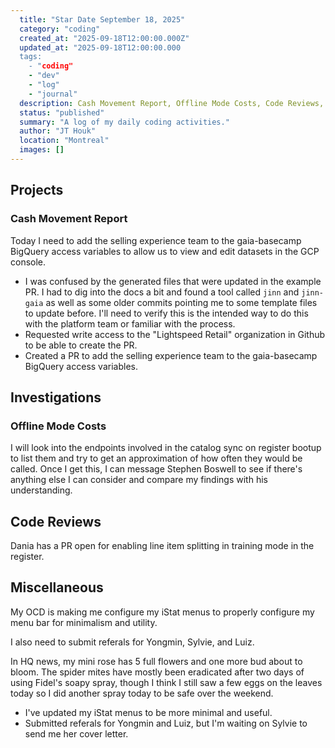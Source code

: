 ```yaml
---
  title: "Star Date September 18, 2025"
  category: "coding"
  created_at: "2025-09-18T12:00:00.000Z"
  updated_at: "2025-09-18T12:00:00.000
  tags: 
    - "coding"
    - "dev"
    - "log"
    - "journal"
  description: Cash Movement Report, Offline Mode Costs, Code Reviews, Miscellaneous
  status: "published"
  summary: "A log of my daily coding activities."
  author: "JT Houk"
  location: "Montreal"
  images: []
---
```


## Projects

### Cash Movement Report

Today I need to add the selling experience team to the gaia-basecamp BigQuery access variables to allow us to view and edit datasets in the GCP console.

- I was confused by the generated files that were updated in the example PR.
  I had to dig into the docs a bit and found a tool called `jinn` and `jinn-gaia` as well as some older commits pointing me to some template files to update before.
  I'll need to verify this is the intended way to do this with the platform team or familiar with the process.
- Requested write access to the "Lightspeed Retail" organization in Github to be able to create the PR.
- Created a PR to add the selling experience team to the gaia-basecamp BigQuery access variables.

## Investigations

### Offline Mode Costs

I will look into the endpoints involved in the catalog sync on register bootup to list them and try to get an approximation of how often they would be called.
Once I get this, I can message Stephen Boswell to see if there's anything else I can consider and compare my findings with his understanding.

## Code Reviews

Dania has a PR open for enabling line item splitting in training mode in the register.

## Miscellaneous

My OCD is making me configure my iStat menus to properly configure my menu bar for minimalism and utility.

I also need to submit referals for Yongmin, Sylvie, and Luiz.

In HQ news, my mini rose has 5 full flowers and one more bud about to bloom.
The spider mites have mostly been eradicated after two days of using Fidel's soapy spray,
though I think I still saw a few eggs on the leaves today so I did another spray today to be safe over the weekend.

- I've updated my iStat menus to be more minimal and useful.
- Submitted referals for Yongmin and Luiz, but I'm waiting on Sylvie to send me her cover letter.
